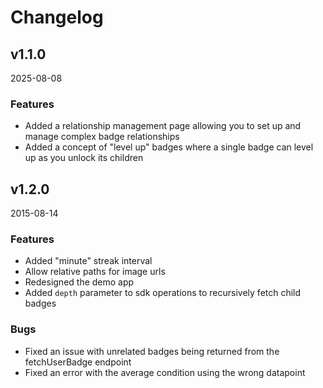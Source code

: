 # Changelog

## v1.1.0

2025-08-08

### Features

- Added a relationship management page allowing you to set up and manage complex badge relationships
- Added a concept of "level up" badges where a single badge can level up as you unlock its children

## v1.2.0

2015-08-14

### Features

- Added "minute" streak interval
- Allow relative paths for image urls
- Redesigned the demo app
- Added `depth` parameter to sdk operations to recursively fetch child badges

### Bugs

- Fixed an issue with unrelated badges being returned from the fetchUserBadge endpoint
- Fixed an error with the average condition using the wrong datapoint
